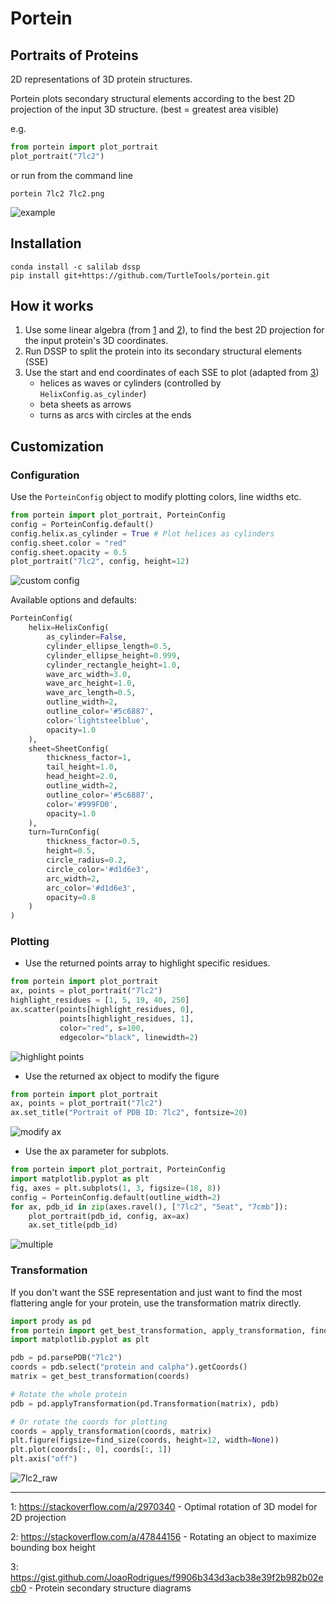 # Portein
## Portraits of Proteins

2D representations of 3D protein structures.

Portein plots secondary structural elements according to the best 2D projection of the input 3D structure. 
(best = greatest area visible)

e.g.

```python
from portein import plot_portrait
plot_portrait("7lc2")
```

or run from the command line
```shell
portein 7lc2 7lc2.png
```

![example](images/7lc2.png)

## Installation
```shell
conda install -c salilab dssp
pip install git+https://github.com/TurtleTools/portein.git
```

## How it works

1. Use some linear algebra (from [1](#2dprojection) and [2](#obb)), 
   to find the best 2D projection for the input protein's 3D coordinates. 
2. Run DSSP to split the protein into its secondary structural elements (SSE)
3. Use the start and end coordinates of each SSE to plot (adapted from [3](#sseplot1))
    * helices as waves or cylinders (controlled by `HelixConfig.as_cylinder`)
    * beta sheets as arrows
    * turns as arcs with circles at the ends
    

## Customization
### Configuration

Use the `PorteinConfig` object to modify plotting colors, line widths etc.
```python
from portein import plot_portrait, PorteinConfig
config = PorteinConfig.default()
config.helix.as_cylinder = True # Plot helices as cylinders
config.sheet.color = "red"
config.sheet.opacity = 0.5
plot_portrait("7lc2", config, height=12)
```
![custom config](images/7lc2_custom_config.png)

Available options and defaults:

```python
PorteinConfig(
    helix=HelixConfig(
        as_cylinder=False,
        cylinder_ellipse_length=0.5,
        cylinder_ellipse_height=0.999,
        cylinder_rectangle_height=1.0,
        wave_arc_width=3.0,
        wave_arc_height=1.0,
        wave_arc_length=0.5,
        outline_width=2,
        outline_color='#5c6887',
        color='lightsteelblue',
        opacity=1.0
    ),
    sheet=SheetConfig(
        thickness_factor=1,
        tail_height=1.0,
        head_height=2.0,
        outline_width=2,
        outline_color='#5c6887',
        color='#999FD0',
        opacity=1.0
    ),
    turn=TurnConfig(
        thickness_factor=0.5,
        height=0.5,
        circle_radius=0.2,
        circle_color='#d1d6e3',
        arc_width=2,
        arc_color='#d1d6e3',
        opacity=0.8
    )
)
```

### Plotting
- Use the returned points array to highlight specific residues.
```python
from portein import plot_portrait
ax, points = plot_portrait("7lc2")
highlight_residues = [1, 5, 19, 40, 250]
ax.scatter(points[highlight_residues, 0], 
           points[highlight_residues, 1],
           color="red", s=100, 
           edgecolor="black", linewidth=2)
```
![highlight points](images/7lc2_highlight.png)


- Use the returned ax object to modify the figure
```python
from portein import plot_portrait
ax, points = plot_portrait("7lc2")
ax.set_title("Portrait of PDB ID: 7lc2", fontsize=20)
```
![modify ax](images/modify_ax.png)


- Use the ax parameter for subplots.
```python
from portein import plot_portrait, PorteinConfig
import matplotlib.pyplot as plt
fig, axes = plt.subplots(1, 3, figsize=(18, 8))
config = PorteinConfig.default(outline_width=2)
for ax, pdb_id in zip(axes.ravel(), ["7lc2", "5eat", "7cmb"]):
    plot_portrait(pdb_id, config, ax=ax)
    ax.set_title(pdb_id)
```
![multiple](images/multiple.png)

### Transformation

If you don't want the SSE representation and just want to find the most flattering angle for your protein, 
use the transformation matrix directly.

```python
import prody as pd
from portein import get_best_transformation, apply_transformation, find_size
import matplotlib.pyplot as plt

pdb = pd.parsePDB("7lc2")
coords = pdb.select("protein and calpha").getCoords()
matrix = get_best_transformation(coords)

# Rotate the whole protein
pdb = pd.applyTransformation(pd.Transformation(matrix), pdb)

# Or rotate the coords for plotting
coords = apply_transformation(coords, matrix)
plt.figure(figsize=find_size(coords, height=12, width=None))
plt.plot(coords[:, 0], coords[:, 1])
plt.axis("off")
```

![7lc2_raw](images/7lc2_raw.png)

---

<a name="2dprojection">1</a>: https://stackoverflow.com/a/2970340 - Optimal rotation of 3D model for 2D projection

<a name="obb">2</a>: https://stackoverflow.com/a/47844156 - Rotating an object to maximize bounding box height

<a name="sseplot1">3</a>: https://gist.github.com/JoaoRodrigues/f9906b343d3acb38e39f2b982b02ecb0 - Protein secondary structure diagrams